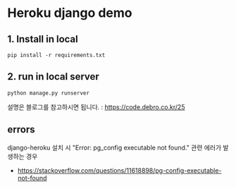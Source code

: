 # Heroku django demo
## 1. Install in local
``
pip install -r requirements.txt
``

## 2. run in local server
``
python manage.py runserver
``

설명은 블로그를 참고하시면 됩니다. : https://code.debro.co.kr/25

## errors
django-heroku 설치 시 "Error: pg_config executable not found." 관련 에러가 발생하는 경우
- https://stackoverflow.com/questions/11618898/pg-config-executable-not-found
